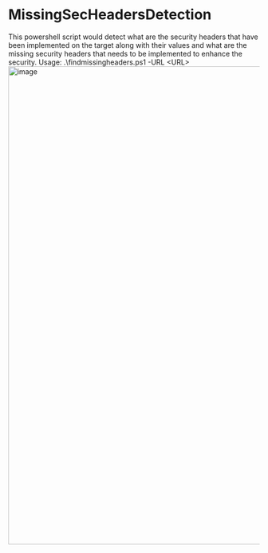 # MissingSecHeadersDetection
This powershell script would detect what are the security headers that have been implemented on the target along with their values and what are the missing security headers that needs to be implemented to enhance the security.
Usage: .\findmissingheaders.ps1 -URL \<URL\>
<img width="960" alt="image" src="https://github.com/mayank-s16/MissingSecHeadersDetection/assets/43502152/fb26e8ca-a7c9-4150-b79b-d0fe24dd3b7c">

